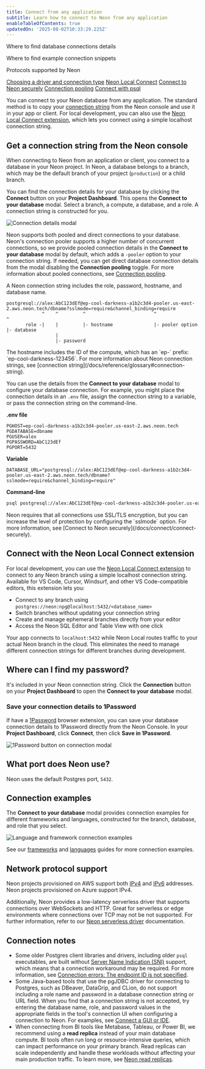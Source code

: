 ```yaml
---
title: Connect from any application
subtitle: Learn how to connect to Neon from any application
enableTableOfContents: true
updatedOn: '2025-08-02T10:33:29.225Z'
---
```


<InfoBlock>
<DocsList title="What you will learn:">
<p>Where to find database connections details</p>
<p>Where to find example connection snippets</p>
<p>Protocols supported by Neon</p>
</DocsList>

<DocsList title="Related topics" theme="docs">
<a href="/docs/connect/choose-connection">Choosing a driver and connection type</a>
<a href="/docs/local/neon-local-connect">Neon Local Connect</a>
<a href="/docs/connect/connect-securely">Connect to Neon securely</a>
<a href="/docs/connect/connection-pooling">Connection pooling</a>
<a href="/docs/connect/query-with-psql-editor">Connect with psql</a>
</DocsList>
</InfoBlock>

You can connect to your Neon database from any application. The standard method is to copy your [connection string](#get-a-connection-string-from-the-neon-console) from the Neon console and use it in your app or client. For local development, you can also use the [Neon Local Connect extension](#connect-with-the-neon-local-connect-extension), which lets you connect using a simple localhost connection string.

## Get a connection string from the Neon console

When connecting to Neon from an application or client, you connect to a database in your Neon project. In Neon, a database belongs to a branch, which may be the default branch of your project (`production`) or a child branch.

You can find the connection details for your database by clicking the **Connect** button on your **Project Dashboard**. This opens the **Connect to your database** modal. Select a branch, a compute, a database, and a role. A connection string is constructed for you.

![Connection details modal](/docs/connect/connection_details.png)

Neon supports both pooled and direct connections to your database. Neon's connection pooler supports a higher number of concurrent connections, so we provide pooled connection details in the **Connect to your database** modal by default, which adds a `-pooler` option to your connection string. If needed, you can get direct database connection details from the modal disabling the **Connection pooling** toggle. For more information about pooled connections, see [Connection pooling](/docs/connect/connection-pooling#connection-pooling).

A Neon connection string includes the role, password, hostname, and database name.

```text
postgresql://alex:AbC123dEf@ep-cool-darkness-a1b2c3d4-pooler.us-east-2.aws.neon.tech/dbname?sslmode=require&channel_binding=require
             ^    ^         ^                         ^                              ^
       role -|    |         |- hostname               |- pooler option               |- database
                  |
                  |- password
```

<Admonition type="note">
The hostname includes the ID of the compute, which has an `ep-` prefix: `ep-cool-darkness-123456`. For more information about Neon connection strings, see [connection string](/docs/reference/glossary#connection-string).
</Admonition>

You can use the details from the **Connect to your database** modal to configure your database connection. For example, you might place the connection details in an `.env` file, assign the connection string to a variable, or pass the connection string on the command-line.

**.env file**

```text
PGHOST=ep-cool-darkness-a1b2c3d4-pooler.us-east-2.aws.neon.tech
PGDATABASE=dbname
PGUSER=alex
PGPASSWORD=AbC123dEf
PGPORT=5432
```

**Variable**

```text shouldWrap
DATABASE_URL="postgresql://alex:AbC123dEf@ep-cool-darkness-a1b2c3d4-pooler.us-east-2.aws.neon.tech/dbname?sslmode=require&channel_binding=require"
```

**Command-line**

```bash shouldWrap
psql postgresql://alex:AbC123dEf@ep-cool-darkness-a1b2c3d4-pooler.us-east-2.aws.neon.tech/dbname?sslmode=require&channel_binding=require
```

<Admonition type="note">
Neon requires that all connections use SSL/TLS encryption, but you can increase the level of protection by configuring the `sslmode` option. For more information, see [Connect to Neon securely](/docs/connect/connect-securely).
</Admonition>

## Connect with the Neon Local Connect extension

For local development, you can use the [Neon Local Connect extension](/docs/local/neon-local-connect) to connect to any Neon branch using a simple localhost connection string. Available for VS Code, Cursor, Windsurf, and other VS Code-compatible editors, this extension lets you:

- Connect to any branch using `postgres://neon:npg@localhost:5432/<database_name>`
- Switch branches without updating your connection string
- Create and manage ephemeral branches directly from your editor
- Access the Neon SQL Editor and Table View with one click

Your app connects to `localhost:5432` while Neon Local routes traffic to your actual Neon branch in the cloud. This eliminates the need to manage different connection strings for different branches during development.

## Where can I find my password?

It's included in your Neon connection string. Click the **Connection** button on your **Project Dashboard** to open the **Connect to your database** modal.

### Save your connection details to 1Password

If have a [1Password](https://1password.com/) browser extension, you can save your database connection details to 1Password directly from the Neon Console. In your **Project Dashboard**, click **Connect**, then click **Save in 1Password**.

![1Password button on connection modal](/docs/connect/1_password_button.png)

## What port does Neon use?

Neon uses the default Postgres port, `5432`.

## Connection examples

The **Connect to your database** modal provides connection examples for different frameworks and languages, constructed for the branch, database, and role that you select.

![Language and framework connection examples](/docs/connect/code_connection_examples.png)

See our [frameworks](/docs/get-started/frameworks) and [languages](/docs/get-started/languages) guides for more connection examples.

## Network protocol support

Neon projects provisioned on AWS support both [IPv4](https://en.wikipedia.org/wiki/Internet_Protocol_version_4) and [IPv6](https://en.wikipedia.org/wiki/IPv6) addresses. Neon projects provisioned on Azure support IPv4.

Additionally, Neon provides a low-latency serverless driver that supports connections over WebSockets and HTTP. Great for serverless or edge environments where connections over TCP may not be not supported. For further information, refer to our [Neon serverless driver](/docs/serverless/serverless-driver) documentation.

## Connection notes

- Some older Postgres client libraries and drivers, including older `psql` executables, are built without [Server Name Indication (SNI)](/docs/reference/glossary#sni) support, which means that a connection workaround may be required. For more information, see [Connection errors: The endpoint ID is not specified](/docs/connect/connection-errors#the-endpoint-id-is-not-specified).
- Some Java-based tools that use the pgJDBC driver for connecting to Postgres, such as DBeaver, DataGrip, and CLion, do not support including a role name and password in a database connection string or URL field. When you find that a connection string is not accepted, try entering the database name, role, and password values in the appropriate fields in the tool's connection UI when configuring a connection to Neon. For examples, see [Connect a GUI or IDE](/docs/connect/connect-postgres-gui#connect-to-the-database).
- When connecting from BI tools like Metabase, Tableau, or Power BI, we recommend using a **read replica** instead of your main database compute. BI tools often run long or resource-intensive queries, which can impact performance on your primary branch. Read replicas can scale independently and handle these workloads without affecting your main production traffic. To learn more, see [Neon read replicas](/docs/introduction/read-replicas).

<NeedHelp/>
